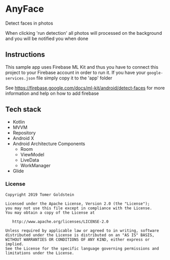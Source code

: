 # AnyFace
Detect faces in photos

When clicking 'run detection' all photos will processed on the background and you will be notified you when done

## Instructions
This sample app uses Firebase ML Kit and thus you have to connect this project to your Firebase account in order to run it.
If you have your `google-services.json` file simply copy it to the 'app' folder

See https://firebase.google.com/docs/ml-kit/android/detect-faces for more information and help on how to add firebase

## Tech stack
* Kotlin
* MVVM
* Repository
* Android X
* Android Architecture Components
    * Room
    * ViewModel
    * LiveData
    * WorkManager
* Glide

### License
```
Copyright 2019 Tomer Goldstein

Licensed under the Apache License, Version 2.0 (the "License");
you may not use this file except in compliance with the License.
You may obtain a copy of the License at

   http://www.apache.org/licenses/LICENSE-2.0

Unless required by applicable law or agreed to in writing, software
distributed under the License is distributed on an "AS IS" BASIS,
WITHOUT WARRANTIES OR CONDITIONS OF ANY KIND, either express or implied.
See the License for the specific language governing permissions and
limitations under the License.
```


